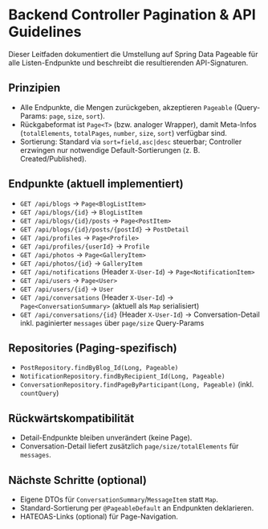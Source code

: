 # Backend Controller Pagination & API Guidelines

Dieser Leitfaden dokumentiert die Umstellung auf Spring Data Pageable für alle Listen-Endpunkte und beschreibt die resultierenden API-Signaturen.

## Prinzipien
- Alle Endpunkte, die Mengen zurückgeben, akzeptieren `Pageable` (Query-Params: `page`, `size`, `sort`).
- Rückgabeformat ist `Page<T>` (bzw. analoger Wrapper), damit Meta-Infos (`totalElements`, `totalPages`, `number`, `size`, `sort`) verfügbar sind.
- Sortierung: Standard via `sort=field,asc|desc` steuerbar; Controller erzwingen nur notwendige Default-Sortierungen (z. B. Created/Published).

## Endpunkte (aktuell implementiert)
- `GET /api/blogs` → `Page<BlogListItem>`
- `GET /api/blogs/{id}` → `BlogListItem`
- `GET /api/blogs/{id}/posts` → `Page<PostItem>`
- `GET /api/blogs/{id}/posts/{postId}` → `PostDetail`
- `GET /api/profiles` → `Page<Profile>`
- `GET /api/profiles/{userId}` → `Profile`
- `GET /api/photos` → `Page<GalleryItem>`
- `GET /api/photos/{id}` → `GalleryItem`
- `GET /api/notifications` (Header `X-User-Id`) → `Page<NotificationItem>`
- `GET /api/users` → `Page<User>`
- `GET /api/users/{id}` → `User`
- `GET /api/conversations` (Header `X-User-Id`) → `Page<ConversationSummary>` (aktuell als `Map` serialisiert)
- `GET /api/conversations/{id}` (Header `X-User-Id`) → Conversation-Detail inkl. paginierter `messages` über `page/size` Query-Params

## Repositories (Paging-spezifisch)
- `PostRepository.findByBlog_Id(Long, Pageable)`
- `NotificationRepository.findByRecipient_Id(Long, Pageable)`
- `ConversationRepository.findPageByParticipant(Long, Pageable)` (inkl. `countQuery`)

## Rückwärtskompatibilität
- Detail-Endpunkte bleiben unverändert (keine Page).
- Conversation-Detail liefert zusätzlich `page/size/totalElements` für `messages`.

## Nächste Schritte (optional)
- Eigene DTOs für `ConversationSummary`/`MessageItem` statt `Map`.
- Standard-Sortierung per `@PageableDefault` an Endpunkten deklarieren.
- HATEOAS-Links (optional) für Page-Navigation.

